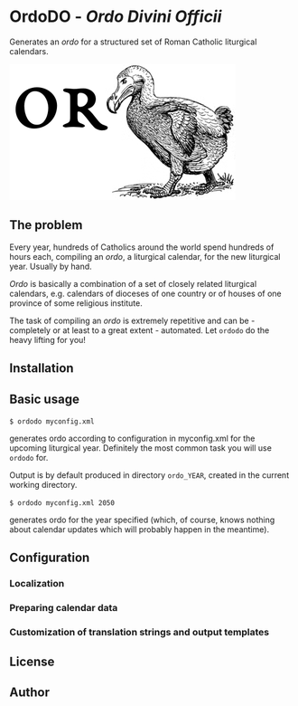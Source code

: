 # OrdoDO - *Ordo Divini Officii*

Generates an *ordo* for a structured set of Roman Catholic liturgical
calendars.

![OrdoDO logo](/img/or_dodo_logo.png)

## The problem

Every year, hundreds of Catholics around the world spend
hundreds of hours each, compiling an *ordo*, a liturgical calendar,
for the new liturgical year. Usually by hand.

*Ordo* is basically a combination of a set of closely related
liturgical calendars, e.g. calendars of dioceses of one country
or of houses of one province of some religious institute.

The task of compiling an *ordo* is extremely repetitive
and can be - completely or at least to a great extent -
automated. Let `ordodo` do the heavy lifting for you!

## Installation

## Basic usage

`$ ordodo myconfig.xml`

generates ordo according to configuration in myconfig.xml
for the upcoming liturgical year. Definitely the most common
task you will use `ordodo` for.

Output is by default produced in directory `ordo_YEAR`,
created in the current working directory.

`$ ordodo myconfig.xml 2050`

generates ordo for the year specified (which, of course, knows
nothing about calendar updates which will probably happen
in the meantime).

## Configuration

### Localization

### Preparing calendar data

### Customization of translation strings and output templates

## License

## Author
